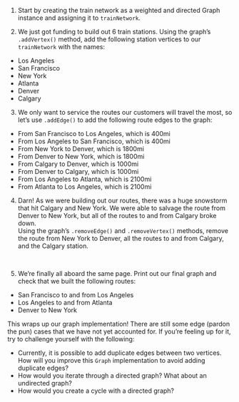 1. Start by creating the train network as a weighted and directed Graph instance and assigning it to `trainNetwork`.


2. We just got funding to build out 6 train stations. Using the graph’s `.addVertex()` method, add the following station vertices to our `trainNetwork` with the names:

* Los Angeles
* San Francisco
* New York
* Atlanta
* Denver
* Calgary



3. We only want to service the routes our customers will travel the most, so let’s use `.addEdge()` to add the following route edges to the graph:

* From San Francisco to Los Angeles, which is 400mi
* From Los Angeles to San Francisco, which is 400mi
* From New York to Denver, which is 1800mi
* From Denver to New York, which is 1800mi
* From Calgary to Denver, which is 1000mi
* From Denver to Calgary, which is 1000mi
* From Los Angeles to Atlanta, which is 2100mi
* From Atlanta to Los Angeles, which is 2100mi



4. Darn! As we were building out our routes, there was a huge snowstorm that hit Calgary and New York. We were able to salvage the route from Denver to New York, but all of the routes to and from Calgary broke down.<br>
Using the graph’s `.removeEdge()` and `.removeVertex()` methods, remove the route from New York to Denver, all the routes to and from Calgary, and the Calgary station.
<br>

5. We’re finally all aboard the same page. Print out our final graph and check that we built the following routes:<br>
* San Francisco to and from Los Angeles
* Los Angeles to and from Atlanta
* Denver to New York
  
This wraps up our graph implementation! There are still some edge (pardon the pun) cases that we have not yet accounted for. If you’re feeling up for it, try to challenge yourself with the following:
<br>
* Currently, it is possible to add duplicate edges between two vertices. How will you improve this `Graph` implementation to avoid adding duplicate edges?
* How would you iterate through a directed graph? What about an undirected graph?
* How would you create a cycle with a directed graph?